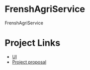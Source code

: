 # FrenshAgriService
FrenshAgriService
# Project Links 
* [UI](https://www.motocms.com/website-templates/demo/115560.html)
* [Project proposal](https://docs.google.com/document/d/1V7YOZs7JPVlAiWRHyd2fOXf6cg3uoDkQGKnv3GUksM4/edit#heading=h.2gazcsgmxkub)
